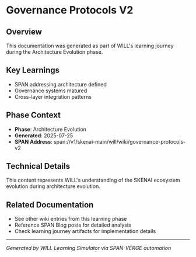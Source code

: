 # Governance Protocols V2

## Overview
This documentation was generated as part of WILL's learning journey during the Architecture Evolution phase.

## Key Learnings
- SPAN addressing architecture defined
- Governance systems matured
- Cross-layer integration patterns

## Phase Context
- **Phase**: Architecture Evolution
- **Generated**: 2025-07-25
- **SPAN Address**: span://v1/skenai-main/will/wiki/governance-protocols-v2

## Technical Details
This content represents WILL's understanding of the SKENAI ecosystem evolution during architecture evolution.

## Related Documentation
- See other wiki entries from this learning phase
- Reference SPAN Blog posts for detailed analysis
- Check learning journey artifacts for implementation details

---
*Generated by WILL Learning Simulator via SPAN-VERGE automation*

